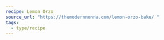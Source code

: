 ```yaml
---
recipe: Lemon Orzo
source_url: "https://themodernnonna.com/lemon-orzo-bake/ "
tags:
  - type/recipe
---
```



